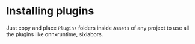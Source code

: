 # Installing plugins
Just copy and place `Plugins` folders inside `Assets` of any project to use all the plugins like onnxruntime, sixlabors.
